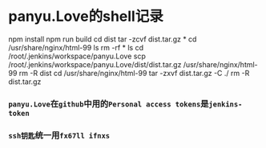 # panyu.Love的shell记录

npm install
npm run build
cd dist
tar -zcvf dist.tar.gz *
cd /usr/share/nginx/html-99
ls
rm -rf *
ls
cd /root/.jenkins/workspace/panyu.Love
scp /root/.jenkins/workspace/panyu.Love/dist/dist.tar.gz /usr/share/nginx/html-99
rm -R dist
cd /usr/share/nginx/html-99
tar -zxvf dist.tar.gz -C ./
rm -R dist.tar.gz


### `panyu.Love`在`github`中用的`Personal access tokens`是`jenkins-token`  
### `ssh钥匙`统一用`fx67ll ifnxs`  